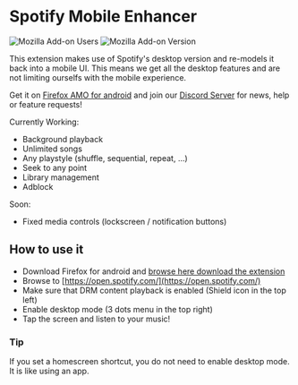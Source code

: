 # Spotify Mobile Enhancer

![Mozilla Add-on Users](https://img.shields.io/amo/users/spotifymobileenhancer?label=Addon%20users) 
![Mozilla Add-on Version](https://img.shields.io/amo/v/spotifymobileenhancer?label=Version)




This extension makes use of Spotify's desktop version and re-models it back into a mobile UI. This means we get all the desktop features and are not limiting ourselfs with the mobile experience. 

Get it on [Firefox AMO for android](https://addons.mozilla.org/en-US/android/addon/spotifymobileenhancer/) and join our [Discord Server](http://discord.gg/ADHdD3MGgX) for news, help or feature requests!


Currently Working:

- Background playback
- Unlimited songs
- Any playstyle (shuffle, sequential, repeat, ...)
- Seek to any point
- Library management
- Adblock

Soon:

- Fixed media controls (lockscreen / notification buttons)


## How to use it

- Download Firefox for android and [browse here download the extension](https://addons.mozilla.org/en-US/android/addon/spotifymobileenhancer/)
- Browse to [https://open.spotify.com/](https://open.spotify.com/)
- Make sure that DRM content playback is enabled (Shield icon in the top left)
- Enable desktop mode (3 dots menu in the top right)
- Tap the screen and listen to your music!

### Tip

If you set a homescreen shortcut, you do not need to enable desktop mode. It is like using an app.
